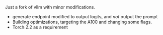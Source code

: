 Just a fork of vllm with minor modifications. 

- generate endpoint modified to output logits, and *not* output the prompt
- Building optimizations, targeting the A100 and changing some flags.
- Torch 2.2 as a requirement
